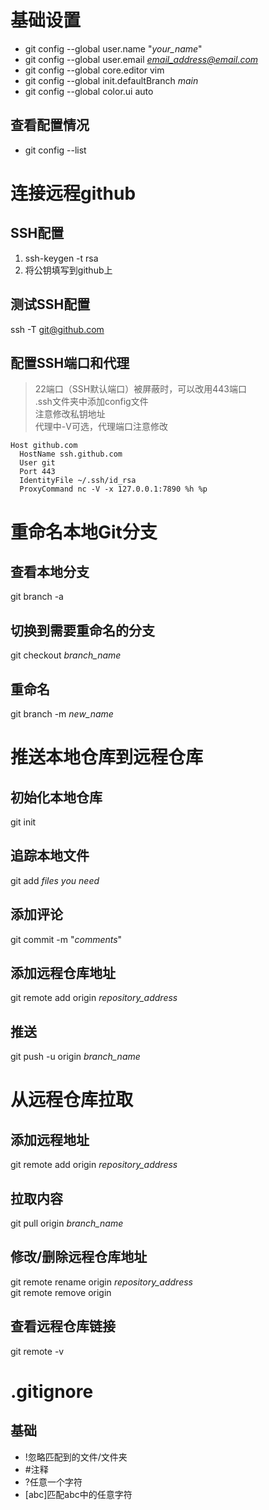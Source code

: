 # 基础设置
- git config --global user.name "*your_name*"
- git config --global user.email *email_address@email.com*
- git config --global core.editor vim
- git config --global init.defaultBranch *main*
- git config --global color.ui auto
## 查看配置情况
- git config --list

# 连接远程github
## SSH配置
1. ssh-keygen -t rsa
2. 将公钥填写到github上
## 测试SSH配置
ssh -T git@github.com
## 配置SSH端口和代理
>22端口（SSH默认端口）被屏蔽时，可以改用443端口  
>.ssh文件夹中添加config文件  
>注意修改私钥地址  
>代理中-V可选，代理端口注意修改  
```
Host github.com
  HostName ssh.github.com
  User git
  Port 443
  IdentityFile ~/.ssh/id_rsa
  ProxyCommand nc -V -x 127.0.0.1:7890 %h %p
````

# 重命名本地Git分支
## 查看本地分支
git branch -a
## 切换到需要重命名的分支
git checkout *branch_name*
## 重命名
git branch -m *new_name*

# 推送本地仓库到远程仓库
## 初始化本地仓库
git init
## 追踪本地文件
git add *files you need*
## 添加评论
git commit -m "*comments*"
## 添加远程仓库地址
git remote add origin *repository_address*
## 推送
git push -u origin *branch_name*

# 从远程仓库拉取
## 添加远程地址
git remote add origin *repository_address*
## 拉取内容
git pull origin *branch_name*
## 修改/删除远程仓库地址
git remote rename origin *repository_address*  
git remote remove origin
## 查看远程仓库链接
git remote -v

# .gitignore
## 基础
- !忽略匹配到的文件/文件夹
- #注释
- ?任意一个字符
- [abc]匹配abc中的任意字符
